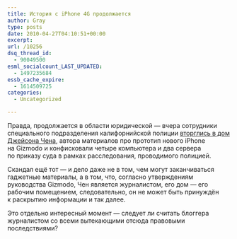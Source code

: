 ```yaml
---
title: История с iPhone 4G продолжается
author: Gray
type: posts
date: 2010-04-27T04:10:51+00:00
excerpt:
url: /10256
dsq_thread_id:
  - 90049500
esml_socialcount_LAST_UPDATED:
  - 1497235684
essb_cache_expire:
  - 1614509725
categories:
  - Uncategorized

---
```








Правда, продолжается в&nbsp;области юридической&nbsp;&mdash; вчера сотрудники специального подразделения калифорнийской полиции <a href="http://gizmodo.com/5524843/police-seize-jason-chens-computers" target="_blank">вторглись в&nbsp;дом Джейсона Чена</a>, автора материалов про прототип нового iPhone на&nbsp;Gizmodo и&nbsp;конфисковали четыре компьютера и&nbsp;два сервера по&nbsp;приказу суда в&nbsp;рамках расследования, проводимого полицией.

Скандал ещё тот&nbsp;&mdash; и&nbsp;дело даже не&nbsp;в&nbsp;том, чем могут заканчиваться гаджетные материалы, а&nbsp;в&nbsp;том, что, согласно утверждениям руководства Gizmodo, Чен является журналистом, его дом&nbsp;&mdash; его рабочим помещением, следовательно, он&nbsp;не&nbsp;может быть принуждён к&nbsp;раскрытию информации и&nbsp;так далее.

Это отдельно интересный момент&nbsp;&mdash; следует&nbsp;ли считать блоггера журналистом со&nbsp;всеми вытекающими отсюда правовыми последствиями?
